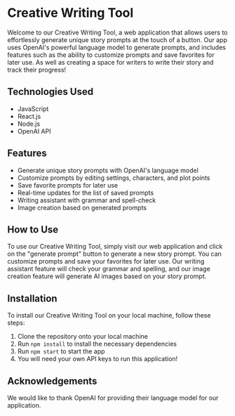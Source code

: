 # Creative Writing Tool

Welcome to our Creative Writing Tool, a web application that allows users to effortlessly generate unique story prompts at the touch of a button. Our app uses OpenAI's powerful language model to generate prompts, and includes features such as the ability to customize prompts and save favorites for later use. As well as creating a space for writers to write their story and track their progress!

## Technologies Used
- JavaScript
- React.js
- Node.js
- OpenAI API

## Features
- Generate unique story prompts with OpenAI's language model
- Customize prompts by editing settings, characters, and plot points
- Save favorite prompts for later use
- Real-time updates for the list of saved prompts
- Writing assistant with grammar and spell-check
- Image creation based on generated prompts

## How to Use
To use our Creative Writing Tool, simply visit our web application and click on the "generate prompt" button to generate a new story prompt. You can customize prompts and save your favorites for later use. Our writing assistant feature will check your grammar and spelling, and our image creation feature will generate AI images based on your story prompt.

## Installation
To install our Creative Writing Tool on your local machine, follow these steps:
1. Clone the repository onto your local machine
2. Run `npm install` to install the necessary dependencies
3. Run `npm start` to start the app
4. You will need your own API keys to run this application! 

## Acknowledgements
We would like to thank OpenAI for providing their language model for our application.
